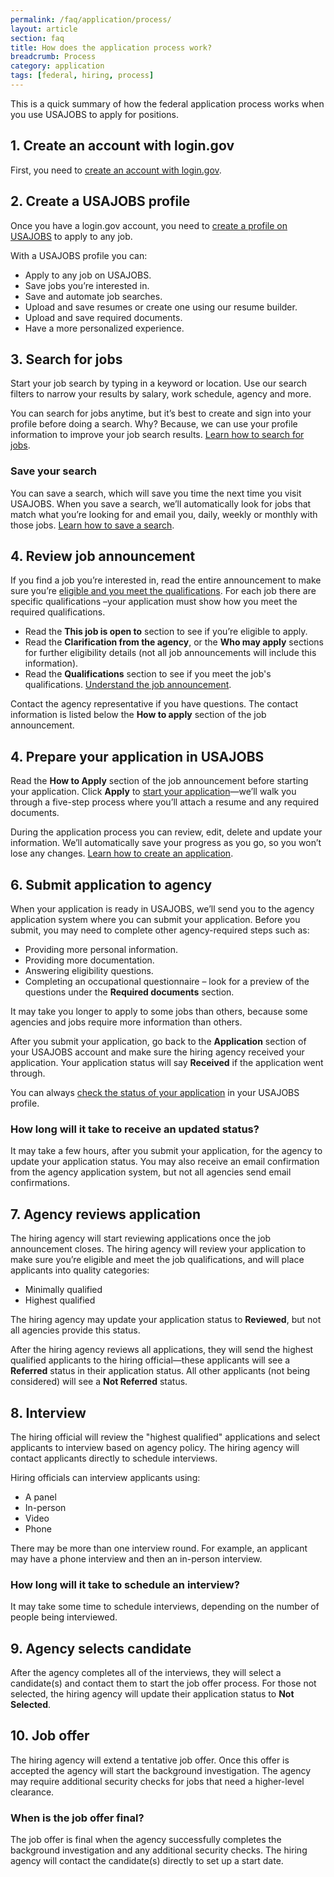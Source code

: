 ```yaml
---
permalink: /faq/application/process/
layout: article
section: faq
title: How does the application process work?
breadcrumb: Process
category: application
tags: [federal, hiring, process]
---
```


This is a quick summary of how the federal application process works when you use USAJOBS to apply for positions.

## 1. Create an account with login.gov

First, you need to [create an account with login.gov](https://login.usajobs.gov/Access/Transition).  

## 2. Create a USAJOBS profile

Once you have a login.gov account, you need to [create a profile on USAJOBS](../../../how-to/account/profile/) to apply to any job.

With a USAJOBS profile you can:

* Apply to any job on USAJOBS.
* Save jobs you’re interested in.
* Save and automate job searches.
* Upload and save resumes or create one using our resume builder.
* Upload and save required documents.
* Have a more personalized experience.


## 3. Search for jobs

Start your job search by typing in a keyword or location. Use our search filters to narrow your results by salary, work schedule, agency and more.

You can search for jobs anytime, but it’s best to create and sign into your profile before doing a search. Why? Because, we can use your profile information to improve your job search results. [Learn how to search for jobs](../../../how-to/search/).

### Save your search

You can save a search, which will save you time the next time you visit USAJOBS. When you save a search, we’ll automatically look for jobs that match what you’re looking for and email you, daily, weekly or monthly with those jobs.  [Learn how to save a search](../../../how-to/search/save/).

## 4. Review job announcement

If you find a job you’re interested in, read the entire announcement to make sure you’re [eligible and you meet the qualifications](/eligibility/difference-from-qualifications/). For each job there are specific qualifications –your application must show how you meet the required qualifications.

* Read the **This job is open to** section to see if you’re eligible to apply. 
* Read the **Clarification from the agency**, or the **Who may apply** sections for further eligibility details (not all job announcements will include this information). 
* Read the **Qualifications** section to see if you meet the job's qualifications. [Understand the job announcement](../../../how-to/job-announcement/).

Contact the agency representative if you have questions. The contact information is listed below the **How to apply** section of the job announcement.

## 4. Prepare your application in USAJOBS

Read the **How to Apply** section of the job announcement before starting your application. Click **Apply** to [start your application](../../../how-to/application/)—we’ll walk you through a five-step process where you’ll attach a resume and any required documents.  

During the application process you can review, edit, delete and update your information. We’ll automatically save your progress as you go, so you won’t lose any changes. [Learn how to create an application](../../../how-to/application/).

## 6. Submit application to agency

When your application is ready in USAJOBS, we’ll send you to the agency application system where you can submit your application. Before you submit, you may need to complete other agency-required steps such as:

* Providing more personal information.
* Providing more documentation.
* Answering eligibility questions.
* Completing an occupational questionnaire – look for a preview of the questions under the **Required documents** section.

It may take you longer to apply to some jobs than others, because some agencies and jobs require more information than others.

After you submit your application, go back to the **Application** section of your USAJOBS account and make sure the hiring agency received your application. Your application status will say **Received** if the application went through.

You can always [check the status of your application](../../../how-to/application/status/) in your USAJOBS profile. 

### How long will it take to receive an updated status?
It may take a few hours, after you submit your application, for the agency to update your application status. You may also receive an email confirmation from the agency application system, but not all agencies send email confirmations.

## 7. Agency reviews application

The hiring agency will start reviewing applications once the job announcement closes. The hiring agency will review your application to make sure you’re eligible and meet the job qualifications, and will place applicants into quality categories:

* Minimally qualified
* Highest qualified

The hiring agency may update your application status to **Reviewed**, but not all agencies provide this status.

After the hiring agency reviews all applications, they will send the highest qualified applicants to the hiring official—these applicants will see a **Referred** status in their application status. All other applicants (not being considered) will see a **Not Referred** status.

## 8. Interview

The hiring official will review the "highest qualified" applications and select applicants to interview based on agency policy. The hiring agency will contact applicants directly to schedule interviews.

Hiring officials can interview applicants using:

* A panel
* In-person
* Video
* Phone

There may be more than one interview round. For example, an applicant may have a phone interview and then an in-person interview.

### How long will it take to schedule an interview?
It may take some time to schedule interviews, depending on the number of people being interviewed.

## 9. Agency selects candidate

After the agency completes all of the interviews, they will select a candidate(s) and contact them to start the job offer process.
For those not selected, the hiring agency will update their application status to **Not Selected**.

## 10. Job offer

The hiring agency will extend a tentative job offer. Once this offer is accepted the agency will start the background investigation. The agency may require additional security checks for jobs that need a higher-level clearance.

### When is the job offer final?
The job offer is final when the agency successfully completes the background investigation and any additional security checks. The hiring agency will contact the candidate(s) directly to set up a start date.
